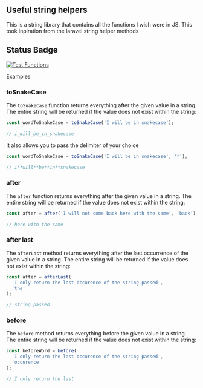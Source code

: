 ## Useful string helpers

This is a string library that contains all the functions I wish were in JS. This took inpiration from the laravel string helper methods

## Status Badge

[![Test Functions](https://github.com/igbominadeveloper/string-helpers/actions/workflows/deploy.yml/badge.svg)](https://github.com/igbominadeveloper/string-helpers/actions/workflows/deploy.yml)

Examples

### toSnakeCase

The `toSnakeCase` function returns everything after the given value in a string. The entire string will be returned if the value does not exist within the string:

```javascript
const wordToSnakeCase = toSnakeCase('I will be in snakecase');

// i_will_be_in_snakecase
```

It also allows you to pass the delimiter of your choice

```javascript
const wordToSnakeCase = toSnakeCase('I will be in snakecase', '*');

// i**will**be**in**snakecase
```

### after

The `after` function returns everything after the given value in a string. The entire string will be returned if the value does not exist within the string:

```javascript
const after = after('I will not come back here with the same', 'back');

// here with the same
```

### after last

The `afterLast` method returns everything after the last occurrence of the given value in a string. The entire string will be returned if the value does not exist within the string:

```javascript
const after = afterLast(
  'I only return the last occurence of the string passed',
  'the'
);

// string passed
```

### before

The `before` method returns everything before the given value in a string. The entire string will be returned if the value does not exist within the string:

```javascript
const beforeWord = before(
  'I only return the last occurence of the string passed',
  'occurence'
);

// I only return the last
```
